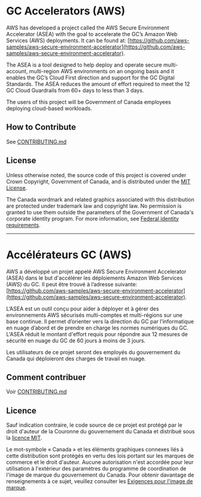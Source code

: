 # GC Accelerators (AWS)

AWS has developed a project called the AWS Secure Environment Accelerator (ASEA) with the goal to accelerate the GC’s Amazon Web Services (AWS) deployments. It can be found at: [https://github.com/aws-samples/aws-secure-environment-accelerator](https://github.com/aws-samples/aws-secure-environment-accelerator).

The ASEA is a tool designed to help deploy and operate secure multi-account, multi-region AWS environments on an ongoing basis and it enables the GC’s Cloud First direction and support for the GC Digital Standards. The ASEA reduces the amount of effort required to meet the 12 GC Cloud Guardrails from 60+ days to less than 3 days.

The users of this project will be Government of Canada employees deploying cloud-based workloads.

## How to Contribute

See [CONTRIBUTING.md](CONTRIBUTING.md)

## License

Unless otherwise noted, the source code of this project is covered under Crown Copyright, Government of Canada, and is distributed under the [MIT License](LICENSE).

The Canada wordmark and related graphics associated with this distribution are protected under trademark law and copyright law. No permission is granted to use them outside the parameters of the Government of Canada's corporate identity program. For more information, see [Federal identity requirements](https://www.canada.ca/en/treasury-board-secretariat/topics/government-communications/federal-identity-requirements.html).

______________________

# Accélérateurs GC (AWS)

AWS a développé un projet appelé AWS Secure Environment Accelerator (ASEA) dans le but d'accélérer les déploiements Amazon Web Services (AWS) du GC. Il peut être trouvé à l’adresse suivante: [https://github.com/aws-samples/aws-secure-environment-accelerator](https://github.com/aws-samples/aws-secure-environment-accelerator).

L’ASEA est un outil conçu pour aider à déployer et à gérer des environnements AWS sécurisés multi-comptes et multi-régions sur une base continue. Il permet d’orienter vers la direction du GC par l’informatique en nuage d’abord et de prendre en charge les normes numériques du GC. L'ASEA réduit le montant d'effort requis pour répondre aux 12 mesures de sécurité en nuage du GC de 60 jours à moins de 3 jours.

Les utilisateurs de ce projet seront des employés du gouvernement du Canada qui déploieront des charges de travail en nuage.

## Comment contribuer

Voir [CONTRIBUTING.md](CONTRIBUTING.md)

## Licence

Sauf indication contraire, le code source de ce projet est protégé par le droit d'auteur de la Couronne du gouvernement du Canada et distribué sous la [licence MIT](LICENSE).

Le mot-symbole « Canada » et les éléments graphiques connexes liés à cette distribution sont protégés en vertu des lois portant sur les marques de commerce et le droit d'auteur. Aucune autorisation n'est accordée pour leur utilisation à l'extérieur des paramètres du programme de coordination de l'image de marque du gouvernement du Canada. Pour obtenir davantage de renseignements à ce sujet, veuillez consulter les [Exigences pour l'image de marque](https://www.canada.ca/fr/secretariat-conseil-tresor/sujets/communications-gouvernementales/exigences-image-marque.html).